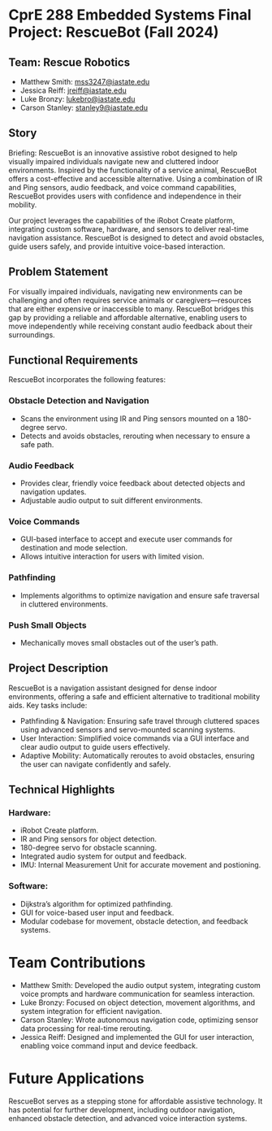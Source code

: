 # CprE 288 Embedded Systems Final Project: RescueBot (Fall 2024)

## Team: Rescue Robotics
* Matthew Smith: mss3247@iastate.edu
* Jessica Reiff: jreiff@iastate.edu
* Luke Bronzy: lukebro@iastate.edu
* Carson Stanley: stanley9@iastate.edu

## Story
Briefing: RescueBot is an innovative assistive robot designed to help visually impaired individuals navigate new and cluttered indoor environments. Inspired by the functionality of a service animal, RescueBot offers a cost-effective and accessible alternative. Using a combination of IR and Ping sensors, audio feedback, and voice command capabilities, RescueBot provides users with confidence and independence in their mobility.

Our project leverages the capabilities of the iRobot Create platform, integrating custom software, hardware, and sensors to deliver real-time navigation assistance. RescueBot is designed to detect and avoid obstacles, guide users safely, and provide intuitive voice-based interaction.

## Problem Statement
For visually impaired individuals, navigating new environments can be challenging and often requires service animals or caregivers—resources that are either expensive or inaccessible to many. RescueBot bridges this gap by providing a reliable and affordable alternative, enabling users to move independently while receiving constant audio feedback about their surroundings.

## Functional Requirements
RescueBot incorporates the following features:

### Obstacle Detection and Navigation
* Scans the environment using IR and Ping sensors mounted on a 180-degree servo.
* Detects and avoids obstacles, rerouting when necessary to ensure a safe path.
### Audio Feedback
*  Provides clear, friendly voice feedback about detected objects and navigation updates.
*  Adjustable audio output to suit different environments.
### Voice Commands
* GUI-based interface to accept and execute user commands for destination and mode selection.
* Allows intuitive interaction for users with limited vision.
###  Pathfinding
* Implements algorithms to optimize navigation and ensure safe traversal in cluttered environments.
### Push Small Objects
* Mechanically moves small obstacles out of the user’s path.
## Project Description
RescueBot is a navigation assistant designed for dense indoor environments, offering a safe and efficient alternative to traditional mobility aids. Key tasks include:

* Pathfinding & Navigation: Ensuring safe travel through cluttered spaces using advanced sensors and servo-mounted scanning systems.
* User Interaction: Simplified voice commands via a GUI interface and clear audio output to guide users effectively.
* Adaptive Mobility: Automatically reroutes to avoid obstacles, ensuring the user can navigate confidently and safely.
## Technical Highlights
### Hardware:
  * iRobot Create platform.
* IR and Ping sensors for object detection.
* 180-degree servo for obstacle scanning.
* Integrated audio system for output and feedback.
* IMU: Internal Measurement Unit for accurate movement and postioning.
  
### Software:
* Dijkstra’s algorithm for optimized pathfinding.
* GUI for voice-based user input and feedback.
* Modular codebase for movement, obstacle detection, and feedback systems.
# Team Contributions
* Matthew Smith: Developed the audio output system, integrating custom voice prompts and hardware communication for seamless interaction.
* Luke Bronzy: Focused on object detection, movement algorithms, and system integration for efficient navigation.
* Carson Stanley: Wrote autonomous navigation code, optimizing sensor data processing for real-time rerouting.
* Jessica Reiff: Designed and implemented the GUI for user interaction, enabling voice command input and device feedback.
# Future Applications
RescueBot serves as a stepping stone for affordable assistive technology. It has potential for further development, including outdoor navigation, enhanced obstacle detection, and advanced voice interaction systems.
